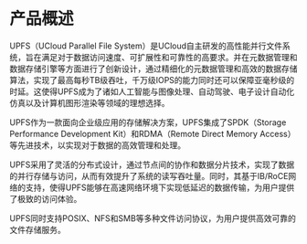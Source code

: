 

# 产品概述

UPFS（UCloud Parallel File System）是UCloud自主研发的高性能并行文件系统，旨在满足对于数据访问速度、可扩展性和可靠性的高要求。并在元数据管理和数据存储引擎等方面进行了创新设计，通过精细化的元数据管理和高效的数据存储算法，实现了最高每秒TB级吞吐，千万级IOPS的能力同时还可以保障亚毫秒级的时延。这使得UPFS成为了诸如人工智能与图像处理、自动驾驶、电子设计自动化仿真以及计算机图形渲染等领域的理想选择。


UPFS作为一款面向企业级应用的存储解决方案，UPFS集成了SPDK（Storage Performance Development Kit）和RDMA（Remote Direct Memory Access）等先进技术，以实现对于数据的高效管理和处理。

UPFS采用了灵活的分布式设计，通过节点间的协作和数据分片技术，实现了数据的并行存储与访问，从而有效提升了系统的读写吞吐量。同时，其基于IB/RoCE网络的支持，使得UPFS能够在高速网络环境下实现低延迟的数据传输，为用户提供了极致的访问体验。

UPFS同时支持POSIX、NFS和SMB等多种文件访问协议，为用户提供高效可靠的文件存储服务。

